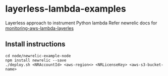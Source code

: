 # layerless-lambda-examples
Layerless approach to instrument Python lambda
Refer newrelic docs for [monitoring-aws-lambda-layerles](https://docs.newrelic.com/docs/serverless-function-monitoring/aws-lambda-monitoring/instrument-lambda-function/enable-serverless-monitoring-aws-lambda-layerless/#node)

## Install instructions

```
cd node/newrelic-example-node
npm install newrelic --save
./deploy.sh <NRAccountId> <aws-region<> <NRLicenseKey> <aws-s3-bucket-name>
```